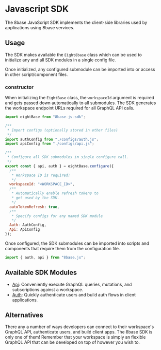 # Javascript SDK

The 8base JavaScript SDK implements the client-side libraries used by applications using 8base services.

## Usage

The SDK makes available the `Eight8base` class which can be used to initialize any and all SDK modules in a single config file.

Once initialized, any configured submodule can be imported into or access in other script/component files.

### constructor

When initializing the `EightBase` class, the `workspaceId` argument is required and gets passed down automatically to all submodules. The SDK generates the workspace endpoint URLs required for all GraphQL API calls.

```javascript
import eightBase from "8base-js-sdk";

/**
 * Import configs (optionally stored in other files)
 */
import authConfig from "./configs/auth.js";
import apiConfig from "./configs/api.js";

/**
 * Configure all SDK submodules in single configure call.
 */
export const { api, auth } = eightBase.configure({
  /**
   * Workspace ID is required!
   */
  workspaceId: "<WORKSPACE_ID>",
  /**
   * Automatically enable refresh tokens to
   * get used by the SDK.
   */
  autoTokenRefresh: true,
  /**
   * Specify configs for any named SDK module 
   */
  Auth: AuthConfig,
  Api: ApiConfig
});
```

Once configured, the SDK submodules can be imported into scripts and components that require them from the configuration file.

```javascript
import { auth, api } from "8base.js";
```

## Available SDK Modules

- [Api](https://docs.8base.com/docs/development-tools/sdk/api): Conveniently execute GraphQL queries, mutations, and subscriptions against a workspace.
- [Auth](https://docs.8base.com/docs/development-tools/sdk/auth): Quickly authenticate users and build auth flows in client applications.

## Alternatives

There any a number of ways developers can connect to their workspace's GraphQL API, authenticate users, and build client apps. The 8base SDK is only one of them! Remember that your workspace is simply an flexible GraphQL API that can be developed on top of however you wish to.
